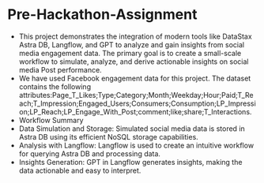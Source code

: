 # Pre-Hackathon-Assignment
- This project demonstrates the integration of modern tools like DataStax Astra DB, Langflow, and GPT to analyze and gain insights from social media engagement data. The primary goal is to create a small-scale workflow to simulate, analyze, and derive actionable insights on social media Post performance.
- We have used Facebook engagement data for this project. The dataset contains the following attributes:Page_T_Likes;Type;Category;Month;Weekday;Hour;Paid;T_Reach;T_Impression;Engaged_Users;Consumers;Consumption;LP_Impression;LP_Reach;LP_Engage_With_Post;comment;like;share;T_Interactions.
- Workflow Summary
- Data Simulation and Storage: Simulated social media data is stored in Astra DB using its efficient NoSQL storage capabilities.
- Analysis with Langflow: Langflow is used to create an intuitive workflow for querying Astra DB and processing data.
- Insights Generation: GPT in Langflow generates insights, making the data actionable and easy to interpret.
